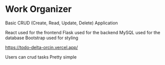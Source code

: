 # Work Organizer

Basic CRUD (Create, Read, Update, Delete) Application

React used for the frontend
Flask used for the backend
MySQL used for the database
Bootstrap used for styling

https://todo-delta-orcin.vercel.app/

Users can crud tasks
Pretty simple
